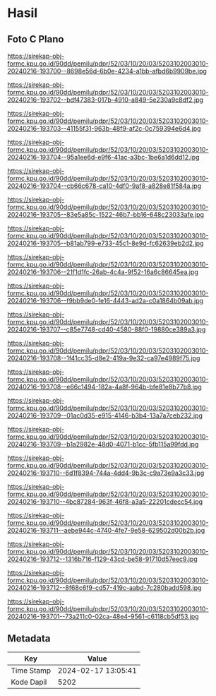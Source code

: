 # Hasil

## Foto C Plano

https://sirekap-obj-formc.kpu.go.id/90dd/pemilu/pdpr/52/03/10/20/03/5203102003010-20240216-193700--8698e56d-6b0e-4234-a1bb-afbd6b9909be.jpg

https://sirekap-obj-formc.kpu.go.id/90dd/pemilu/pdpr/52/03/10/20/03/5203102003010-20240216-193702--bdf47383-017b-4910-a849-5e230a9c8df2.jpg

https://sirekap-obj-formc.kpu.go.id/90dd/pemilu/pdpr/52/03/10/20/03/5203102003010-20240216-193703--41155f31-963b-48f9-af2c-0c759394e6d4.jpg

https://sirekap-obj-formc.kpu.go.id/90dd/pemilu/pdpr/52/03/10/20/03/5203102003010-20240216-193704--95a1ee6d-e9f6-41ac-a3bc-1be6a1d6dd12.jpg

https://sirekap-obj-formc.kpu.go.id/90dd/pemilu/pdpr/52/03/10/20/03/5203102003010-20240216-193704--cb66c678-ca10-4df0-9af8-a828e81f584a.jpg

https://sirekap-obj-formc.kpu.go.id/90dd/pemilu/pdpr/52/03/10/20/03/5203102003010-20240216-193705--83e5a85c-1522-46b7-bb16-648c23033afe.jpg

https://sirekap-obj-formc.kpu.go.id/90dd/pemilu/pdpr/52/03/10/20/03/5203102003010-20240216-193705--b81ab799-e733-45c1-8e9d-fc62639eb2d2.jpg

https://sirekap-obj-formc.kpu.go.id/90dd/pemilu/pdpr/52/03/10/20/03/5203102003010-20240216-193706--21f1d1fc-26ab-4c4a-9f52-16a6c86645ea.jpg

https://sirekap-obj-formc.kpu.go.id/90dd/pemilu/pdpr/52/03/10/20/03/5203102003010-20240216-193706--f9bb9de0-fe16-4443-ad2a-c0a1864b09ab.jpg

https://sirekap-obj-formc.kpu.go.id/90dd/pemilu/pdpr/52/03/10/20/03/5203102003010-20240216-193707--c85e7748-cd40-4580-88f0-19880ce389a3.jpg

https://sirekap-obj-formc.kpu.go.id/90dd/pemilu/pdpr/52/03/10/20/03/5203102003010-20240216-193708--1f41cc35-d8e2-419a-9e32-ca97e4989f75.jpg

https://sirekap-obj-formc.kpu.go.id/90dd/pemilu/pdpr/52/03/10/20/03/5203102003010-20240216-193708--e66c1494-182a-4a8f-964b-bfe81e8b77b8.jpg

https://sirekap-obj-formc.kpu.go.id/90dd/pemilu/pdpr/52/03/10/20/03/5203102003010-20240216-193709--01ac0d35-e915-4146-b3b4-13a7a7ceb232.jpg

https://sirekap-obj-formc.kpu.go.id/90dd/pemilu/pdpr/52/03/10/20/03/5203102003010-20240216-193709--b1a2982e-48d0-4071-b1cc-5fb115a99fdd.jpg

https://sirekap-obj-formc.kpu.go.id/90dd/pemilu/pdpr/52/03/10/20/03/5203102003010-20240216-193710--6d1f8394-744a-4dd4-9b3c-c9a73e9a3c33.jpg

https://sirekap-obj-formc.kpu.go.id/90dd/pemilu/pdpr/52/03/10/20/03/5203102003010-20240216-193710--4bc87284-963f-46f8-a3a5-22201cdecc54.jpg

https://sirekap-obj-formc.kpu.go.id/90dd/pemilu/pdpr/52/03/10/20/03/5203102003010-20240216-193711--aebe944c-4740-4fe7-9e58-629502d00b2b.jpg

https://sirekap-obj-formc.kpu.go.id/90dd/pemilu/pdpr/52/03/10/20/03/5203102003010-20240216-193712--1316b716-f129-43cd-be58-91710d57eec9.jpg

https://sirekap-obj-formc.kpu.go.id/90dd/pemilu/pdpr/52/03/10/20/03/5203102003010-20240216-193712--8f68c6f9-cd57-419c-aabd-7c280badd598.jpg

https://sirekap-obj-formc.kpu.go.id/90dd/pemilu/pdpr/52/03/10/20/03/5203102003010-20240216-193701--73a211c0-02ca-48e4-9561-c6118cb5df53.jpg


## Metadata

| Key        | Value               |
| ---------- | ------------------- |
| Time Stamp | 2024-02-17 13:05:41 |
| Kode Dapil | 5202                |



